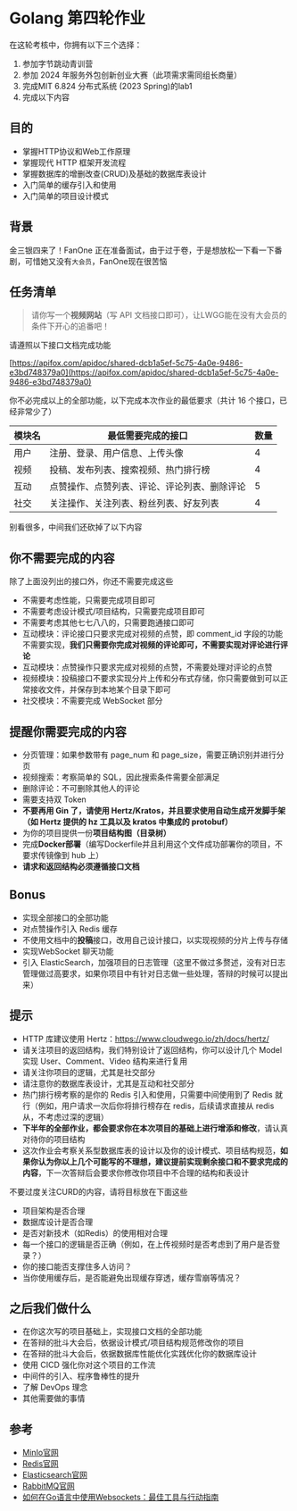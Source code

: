 # Golang 第四轮作业

在这轮考核中，你拥有以下三个选择：
1. 参加字节跳动青训营
2. 参加 2024 年服务外包创新创业大赛（此项需求需同组长商量）
3. 完成MIT 6.824 分布式系统 (2023 Spring)的lab1
4. 完成以下内容

## 目的

- 掌握HTTP协议和Web工作原理
- 掌握现代 HTTP 框架开发流程
- 掌握数据库的增删改查(CRUD)及基础的数据库表设计
- 入门简单的缓存引入和使用
- 入门简单的项目设计模式

## 背景

金三银四来了！FanOne 正在准备面试，由于过于卷，于是想放松一下看一下番剧，可惜她又没有`大会员`，FanOne现在很苦恼

## 任务清单

> 请你写一个**视频网站**（写 API 文档接口即可），让LWGG能在没有大会员的条件下开心的追番吧！

请遵照以下接口文档完成功能

[https://apifox.com/apidoc/shared-dcb1a5ef-5c75-4a0e-9486-e3bd748379a0](https://apifox.com/apidoc/shared-dcb1a5ef-5c75-4a0e-9486-e3bd748379a0)



你不必完成以上的全部功能，以下完成本次作业的最低要求（共计 16 个接口，已经非常少了）

| 模块名 | 最低需要完成的接口                           | 数量 |
| ------ | -------------------------------------------- | ---- |
| 用户   | 注册、登录、用户信息、上传头像               | 4    |
| 视频   | 投稿、发布列表、搜索视频、热门排行榜         | 4    |
| 互动   | 点赞操作、点赞列表、评论、评论列表、删除评论 | 5    |
| 社交   | 关注操作、关注列表、粉丝列表、好友列表       | 4    |

别看很多，中间我们还砍掉了以下内容

## 你不需要完成的内容

除了上面没列出的接口外，你还不需要完成这些

- 不需要考虑性能，只需要完成项目即可
- 不需要考虑设计模式/项目结构，只需要完成项目即可
- 不需要考虑其他七七八八的，只需要跑通接口即可
- 互动模块：评论接口只要求完成对视频的点赞，即 comment_id 字段的功能不需要实现，**我们只需要你完成对视频的评论即可，不需要实现对评论进行评论**
- 互动模块：点赞操作只要求完成对视频的点赞，不需要处理对评论的点赞
- 视频模块：投稿接口不要求实现分片上传和分布式存储，你只需要做到可以正常接收文件，并保存到本地某个目录下即可
- 社交模块：不需要完成 WebSocket 部分

## 提醒你需要完成的内容

- 分页管理：如果参数带有 page_num 和 page_size，需要正确识别并进行分页
- 视频搜索：考察简单的 SQL，因此搜索条件需要全部满足
- 删除评论：不可删除其他人的评论
- 需要支持双 Token
- **不要再用 Gin 了，请使用 Hertz/Kratos，并且要求使用自动生成开发脚手架（如 Hertz 提供的 hz 工具以及 kratos 中集成的 protobuf）**
- 为你的项目提供一份**项目结构图（目录树）**
- 完成**Docker部署**（编写Dockerfile并且利用这个文件成功部署你的项目，不要求传镜像到 hub 上）
- **请求和返回结构必须遵循接口文档**

## Bonus

- 实现全部接口的全部功能
- 对点赞操作引入 Redis 缓存
- 不使用文档中的**投稿**接口，改用自己设计接口，以实现视频的分片上传与存储
- 实现WebSocket 聊天功能
- 引入 ElasticSearch，加强项目的日志管理（这里不做过多赘述，没有对日志管理做过高要求，如果你项目中有针对日志做一些处理，答辩的时候可以提出来）

## 提示

- HTTP 库建议使用 Hertz：https://www.cloudwego.io/zh/docs/hertz/
- 请关注项目的返回结构，我们特别设计了返回结构，你可以设计几个 Model 实现 User、Comment、Video 结构来进行复用
- 请关注你项目的逻辑，尤其是社交部分
- 请注意你的数据库表设计，尤其是互动和社交部分
- 热门排行榜考察的是你的 Redis 引入和使用，只需要中间使用到了 Redis 就行（例如，用户请求一次后你将排行榜存在 redis，后续请求直接从 redis 从，不考虑过深的逻辑）
- **下半年的全部作业，都会要求你在本次项目的基础上进行增添和修改**，请认真对待你的项目结构
- 这次作业会考察关系型数据库表的设计以及你的设计模式、项目结构规范，**如果你认为你以上几个可能写的不理想，建议提前实现剩余接口和不要求完成的内容**，下一次答辩后会要求你修改你项目中不合理的结构和表设计



不要过度关注CURD的内容，请将目标放在下面这些

- 项目架构是否合理
- 数据库设计是否合理
- 是否对新技术（如Redis）的使用相对合理
- 每一个接口的逻辑是否正确（例如，在上传视频时是否考虑到了用户是否登录？）
- 你的接口能否支撑住多人访问？
- 当你使用缓存后，是否能避免出现缓存穿透，缓存雪崩等情况？

## 之后我们做什么

- 在你这次写的项目基础上，实现接口文档的全部功能
- 在答辩的批斗大会后，依据设计模式/项目结构规范修改你的项目
- 在答辩的批斗大会后，依据数据库性能优化实践优化你的数据库设计
- 使用 CICD 强化你对这个项目的工作流
- 中间件的引入、程序鲁棒性的提升
- 了解 DevOps 理念
- 其他需要做的事情

## 参考

- [MinIo官网](https://min.io/)
- [Redis官网](https://redis.io/)
- [Elasticsearch官网](https://www.elastic.co/cn/)
- [RabbitMQ官网](https://www.rabbitmq.com/)
- [如何在Go语言中使用Websockets：最佳工具与行动指南](https://tonybai.com/2019/09/28/how-to-build-websockets-in-go/)